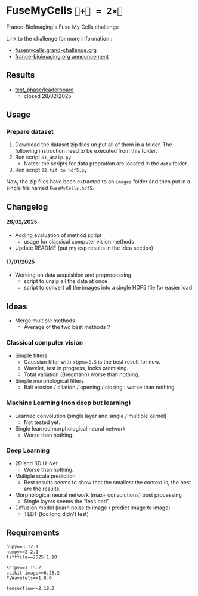 # FuseMyCells `🔬+🤖 = 2×🔬`
France-BioImaging's Fuse My Cells challenge

Link to the challenge for more information :
* [fusemycells.grand-challenge.org](https://fusemycells.grand-challenge.org/)
* [france-bioimaging.org announcement](https://france-bioimaging.org/announcement/france-bioimaging-challenge-is-back-fuse-my-cells/)


## Results

* [test_phase/leaderboard](https://fusemycells.grand-challenge.org/evaluation/test_phase/leaderboard/)
  * closed 28/02/2025


## Usage

### Prepare dataset

1. Download the dataset zip files un put all of them in
a folder. The following instruction need to be executed
from this folder.
2. Run script `01_unzip.py`
    * Notes: the scripts for data prepration are located
      in the `data` folder.
3. Run script `02_tif_to_hdf5.py`

Now, the zip files have been extracted to an `images` folder
and then put in a single file named `FuseMyCells.hdf5`.


## Changelog

#### 28/02/2025

* Adding evaluation of method script
  * usage for classical computer vision methods
* Update README (put my exp results in the idea section)

#### 17/01/2025

* Working on data acquisition and preprocessing
  * script to unzip all the data at once
  * script to convert all the images into a single HDF5 file for easier load


## Ideas

* Merge multiple methods
  * Average of the two best methods ?

### Classical computer vision

* Simple filters
  * Gaussian filter with `sigma=0.5` is the best result for now.
  * Wavelet, test in progress, looks promising.
  * Total variation (Bregmann) worse than nothing.
* Simple morphological filters
  * Ball erosion / dilation / opening / closing : worse than nothing.

### Machine Learning (non deep but learning)

* Learned convolution (single layer and single / multiple kernel)
  * Not tested yet.
* Single learned morphological neural network
  * Worse than nothing.

### Deep Learning

* 2D and 3D U-Net
  * Worse than nothing.
* Multiple scale prediction
  * Best results seems to show that the smallest the context is, the best
    are the results.
* Morphological neural network (max+ convolutions) post processing
  * Single layers seems the "less bad"
* Diffusion model (learn noise to image / predict image to image)
  * TLDT (too long didn't test)


## Requirements

```
h5py==3.12.1
numpy==2.2.1
tifffile==2025.1.10

scipy==1.15.2
scikit-image==0.25.2
PyWavelets==1.8.0

tensorflow==2.18.0
```
